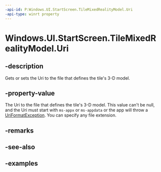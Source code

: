 ```yaml
---
-api-id: P:Windows.UI.StartScreen.TileMixedRealityModel.Uri
-api-type: winrt property
---
```


<!-- Property syntax.
public Uri Uri { get;  set; }
-->

# Windows.UI.StartScreen.TileMixedRealityModel.Uri

## -description
Gets or sets the Uri to the file that defines the tile's 3-D model. 

## -property-value
The Uri to the file that defines the tile's 3-D model. This value can't be null, and the Uri must start with `ms-appx` or `ms-appdata` or the app will throw a [UriFormatException](https://msdn.microsoft.com/en-us/library/system.uriformatexception(v=vs.110).aspx). You can specify any file extension. 

## -remarks

## -see-also

## -examples

